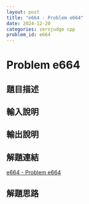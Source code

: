 ```yaml
---
layout: post
title: "e664 - Problem e664"
date: 2024-12-20
categories: zerojudge cpp
problem_id: e664
---
```


# Problem e664

## 題目描述



## 輸入說明



## 輸出說明



## 解題連結

[e664 - Problem e664](https://zerojudge.tw/ShowProblem?problemid=e664)

## 解題思路

